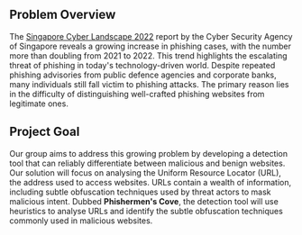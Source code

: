 ## Problem Overview

The [Singapore Cyber Landscape 2022](https://www.csa.gov.sg/Tips-Resource/publications/2023/singapore-cyber-landscape-2022) report by the Cyber Security Agency of Singapore reveals a growing increase in phishing cases, with the number more than doubling from 2021 to 2022. This trend highlights the escalating threat of phishing in today's technology-driven world. Despite repeated phishing advisories from public defence agencies and corporate banks, many individuals still fall victim to phishing attacks. The primary reason lies in the difficulty of distinguishing well-crafted phishing websites from legitimate ones.

## Project Goal

Our group aims to address this growing problem by developing a detection tool that can reliably differentiate between malicious and benign websites. Our solution will focus on analysing the Uniform Resource Locator (URL), the address used to access websites. URLs contain a wealth of information, including subtle obfuscation techniques used by threat actors to mask malicious intent. Dubbed **Phishermen's Cove**, the detection tool will use heuristics to analyse URLs and identify the subtle obfuscation techniques commonly used in malicious websites.